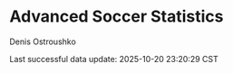 # Advanced Soccer Statistics
Denis Ostroushko

<!-- gfm -->

Last successful data update: 2025-10-20 23:20:29 CST
